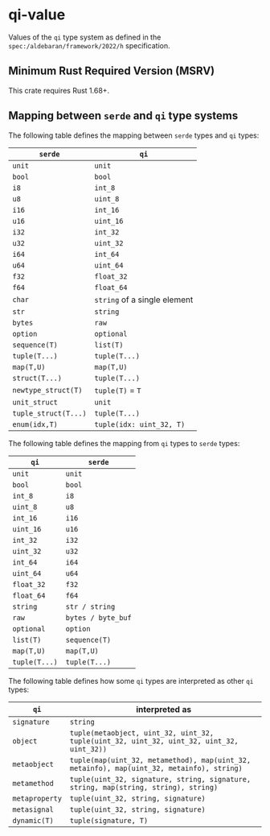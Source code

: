 # qi-value

Values of the `qi` type system as defined in the `spec:/aldebaran/framework/2022/h` specification.

## Minimum Rust Required Version (MSRV)

This crate requires Rust 1.68+.

## Mapping between `serde` and `qi` type systems

The following table defines the mapping between `serde` types and `qi` types:

| `serde` | `qi` |
| - | - |
| `unit` | `unit` |
| `bool` | `bool` |
| `i8` | `int_8` |
| `u8` | `uint_8` |
| `i16` | `int_16` |
| `u16` | `uint_16` |
| `i32` | `int_32` |
| `u32` | `uint_32` |
| `i64` | `int_64` |
| `u64` | `uint_64` |
| `f32` | `float_32` |
| `f64` | `float_64` |
| `char` | `string` of a single element |
| `str` | `string` |
| `bytes` | `raw` |
| `option` | `optional` |
| `sequence(T)` | `list(T)` |
| `tuple(T...)` | `tuple(T...)` |
| `map(T,U)` | `map(T,U)` |
| `struct(T...)` | `tuple(T...)` |
| `newtype_struct(T)` | `tuple(T)` = `T` |
| `unit_struct` | `unit` |
| `tuple_struct(T...)` | `tuple(T...)` |
| `enum(idx,T)` | `tuple(idx: uint_32, T)` |

The following table defines the mapping from `qi` types to `serde` types:

| `qi` | `serde` |
| - | - |
| `unit` | `unit` |
| `bool` | `bool` |
| `int_8` | `i8` |
| `uint_8` | `u8` |
| `int_16` | `i16` |
| `uint_16` | `u16` |
| `int_32` | `i32` |
| `uint_32` | `u32` |
| `int_64` | `i64` |
| `uint_64` | `u64` |
| `float_32` | `f32` |
| `float_64` | `f64` |
| `string` | `str / string` |
| `raw` | `bytes / byte_buf` |
| `optional` | `option` |
| `list(T)` | `sequence(T)` |
| `map(T,U)` | `map(T,U)` |
| `tuple(T...)` | `tuple(T...)` |

The following table defines how some `qi` types are interpreted as other `qi` types:

| `qi` | interpreted as |
| - | - |
| `signature` | `string` |
| `object` | `tuple(metaobject, uint_32, uint_32, tuple(uint_32, uint_32, uint_32, uint_32, uint_32))` |
| `metaobject` | `tuple(map(uint_32, metamethod), map(uint_32, metainfo), map(uint_32, metainfo), string)` |
| `metamethod` | `tuple(uint_32, signature, string, signature, string, map(string, string), string)` |
| `metaproperty` | `tuple(uint_32, string, signature)` |
| `metasignal` | `tuple(uint_32, string, signature)` |
| `dynamic(T)` | `tuple(signature, T)` |
